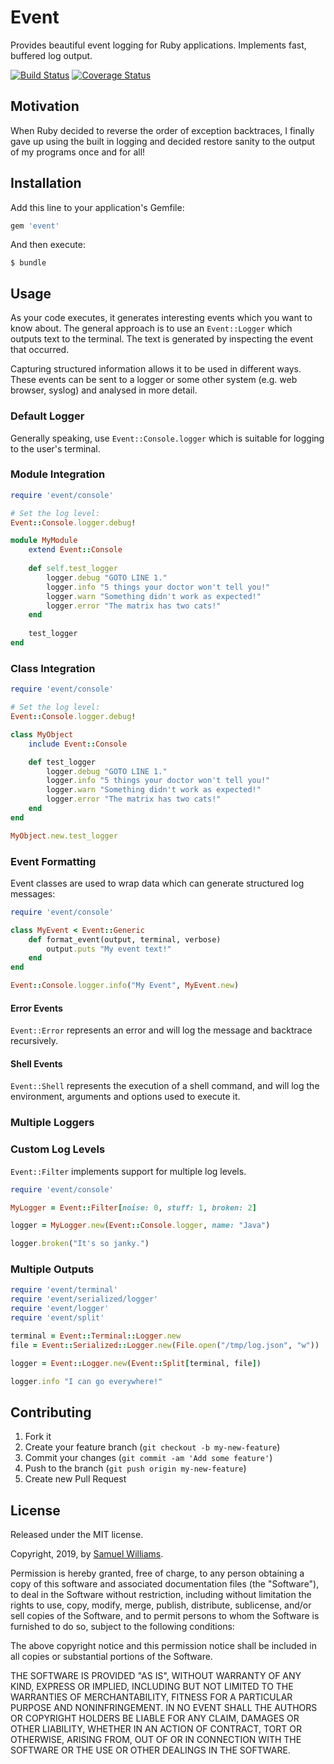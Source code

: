 # Event

Provides beautiful event logging for Ruby applications. Implements fast, buffered log output.

[![Build Status](https://travis-ci.com/socketry/event.svg)](http://travis-ci.com/socketry/event)
[![Coverage Status](https://coveralls.io/repos/socketry/event/badge.svg)](https://coveralls.io/r/socketry/event)

## Motivation

When Ruby decided to reverse the order of exception backtraces, I finally gave up using the built in logging and decided restore sanity to the output of my programs once and for all!

## Installation

Add this line to your application's Gemfile:

```ruby
gem 'event'
```

And then execute:

	$ bundle

## Usage

As your code executes, it generates interesting events which you want to know about. The general approach is to use an `Event::Logger` which outputs text to the terminal. The text is generated by inspecting the event that occurred.

Capturing structured information allows it to be used in different ways. These events can be sent to a logger or some other system (e.g. web browser, syslog) and analysed in more detail.

### Default Logger

Generally speaking, use `Event::Console.logger` which is suitable for logging to the user's terminal.

### Module Integration

```ruby
require 'event/console'

# Set the log level:
Event::Console.logger.debug!

module MyModule
	extend Event::Console
	
	def self.test_logger
		logger.debug "GOTO LINE 1."
		logger.info "5 things your doctor won't tell you!"
		logger.warn "Something didn't work as expected!"
		logger.error "The matrix has two cats!"
	end
	
	test_logger
end
```

### Class Integration

```ruby
require 'event/console'

# Set the log level:
Event::Console.logger.debug!

class MyObject
	include Event::Console

	def test_logger
		logger.debug "GOTO LINE 1."
		logger.info "5 things your doctor won't tell you!"
		logger.warn "Something didn't work as expected!"
		logger.error "The matrix has two cats!"
	end
end

MyObject.new.test_logger
```

### Event Formatting

Event classes are used to wrap data which can generate structured log messages:

```ruby
require 'event/console'

class MyEvent < Event::Generic
	def format_event(output, terminal, verbose)
		output.puts "My event text!"
	end
end

Event::Console.logger.info("My Event", MyEvent.new)
```

#### Error Events

`Event::Error` represents an error and will log the message and backtrace recursively.

#### Shell Events

`Event::Shell` represents the execution of a shell command, and will log the environment, arguments and options used to execute it.

### Multiple Loggers

### Custom Log Levels

`Event::Filter` implements support for multiple log levels.

```ruby
require 'event/console'

MyLogger = Event::Filter[noise: 0, stuff: 1, broken: 2]

logger = MyLogger.new(Event::Console.logger, name: "Java")

logger.broken("It's so janky.")
```

### Multiple Outputs

```ruby
require 'event/terminal'
require 'event/serialized/logger'
require 'event/logger'
require 'event/split'

terminal = Event::Terminal::Logger.new
file = Event::Serialized::Logger.new(File.open("/tmp/log.json", "w"))

logger = Event::Logger.new(Event::Split[terminal, file])

logger.info "I can go everywhere!"
```

## Contributing

1. Fork it
2. Create your feature branch (`git checkout -b my-new-feature`)
3. Commit your changes (`git commit -am 'Add some feature'`)
4. Push to the branch (`git push origin my-new-feature`)
5. Create new Pull Request

## License

Released under the MIT license.

Copyright, 2019, by [Samuel Williams](https://www.codeotaku.com).

Permission is hereby granted, free of charge, to any person obtaining a copy
of this software and associated documentation files (the "Software"), to deal
in the Software without restriction, including without limitation the rights
to use, copy, modify, merge, publish, distribute, sublicense, and/or sell
copies of the Software, and to permit persons to whom the Software is
furnished to do so, subject to the following conditions:

The above copyright notice and this permission notice shall be included in
all copies or substantial portions of the Software.

THE SOFTWARE IS PROVIDED "AS IS", WITHOUT WARRANTY OF ANY KIND, EXPRESS OR
IMPLIED, INCLUDING BUT NOT LIMITED TO THE WARRANTIES OF MERCHANTABILITY,
FITNESS FOR A PARTICULAR PURPOSE AND NONINFRINGEMENT. IN NO EVENT SHALL THE
AUTHORS OR COPYRIGHT HOLDERS BE LIABLE FOR ANY CLAIM, DAMAGES OR OTHER
LIABILITY, WHETHER IN AN ACTION OF CONTRACT, TORT OR OTHERWISE, ARISING FROM,
OUT OF OR IN CONNECTION WITH THE SOFTWARE OR THE USE OR OTHER DEALINGS IN
THE SOFTWARE.
